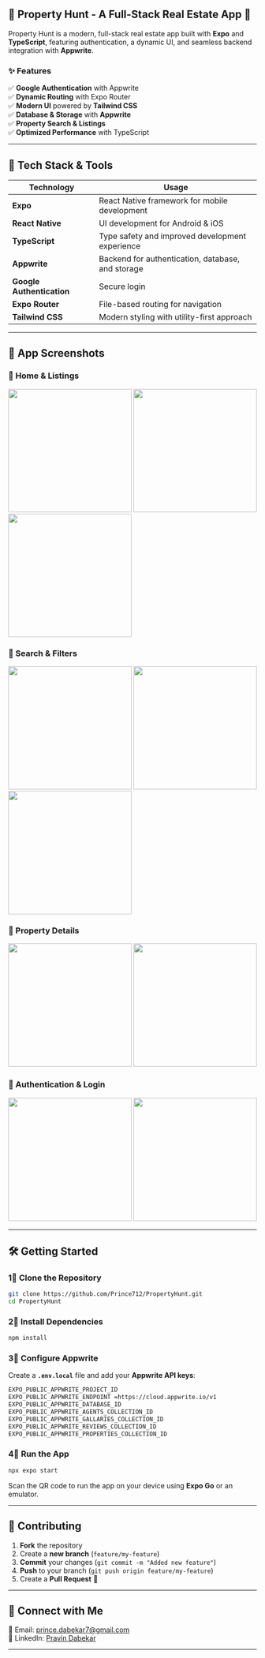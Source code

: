 ## 📌 **Property Hunt - A Full-Stack Real Estate App** 🏡  

Property Hunt is a modern, full-stack real estate app built with **Expo** and **TypeScript**, featuring authentication, a dynamic UI, and seamless backend integration with **Appwrite**.  

### ✨ **Features**
✅ **Google Authentication** with Appwrite  
✅ **Dynamic Routing** with Expo Router  
✅ **Modern UI** powered by **Tailwind CSS**  
✅ **Database & Storage** with **Appwrite**  
✅ **Property Search & Listings**  
✅ **Optimized Performance** with TypeScript  

---

## 🚀 **Tech Stack & Tools**
| **Technology**  | **Usage** |
|----------------|----------|
| **Expo** | React Native framework for mobile development |
| **React Native** | UI development for Android & iOS |
| **TypeScript** | Type safety and improved development experience |
| **Appwrite** | Backend for authentication, database, and storage |
| **Google Authentication** | Secure login |
| **Expo Router** | File-based routing for navigation |
| **Tailwind CSS** | Modern styling with utility-first approach |

---

## 📸 **App Screenshots**  

### **🏡 Home & Listings**
<img src="assets/images/Propertyhunt_2.jpeg" width="250"/>  <img src="assets/images/Propertyhunt_3.jpeg" width="250"/> <img src="assets/images/Propertyhunt_4.jpeg" width="250"/>

### **🔎 Search & Filters**
<img src="assets/images/Propertyhunt_5.jpeg" width="250"/> <img src="assets/images/Propertyhunt_6.jpeg" width="250"/>
<img src="assets/images/Propertyhunt_7.jpeg" width="250"/>  

### **📍 Property Details**
<img src="assets/images/Propertyhunt_8.jpeg" width="250"/> <img src="assets/images/Propertyhunt_9.jpeg" width="250"/>

### **🔐 Authentication & Login**
 <img src="assets/images/Propertyhunt_1.jpeg" width="250"/> <img src="assets/images/Propertyhunt_10.jpeg" width="250"/>  

---

## 🛠 **Getting Started**
### **1⃣ Clone the Repository**
```sh
git clone https://github.com/Prince712/PropertyHunt.git
cd PropertyHunt
```

### **2⃣ Install Dependencies**
```sh
npm install
```

### **3⃣ Configure Appwrite**
Create a **`.env.local`** file and add your **Appwrite API keys**:
```sh
EXPO_PUBLIC_APPWRITE_PROJECT_ID
EXPO_PUBLIC_APPWRITE_ENDPOINT =https://cloud.appwrite.io/v1
EXPO_PUBLIC_APPWRITE_DATABASE_ID 
EXPO_PUBLIC_APPWRITE_AGENTS_COLLECTION_ID 
EXPO_PUBLIC_APPWRITE_GALLARIES_COLLECTION_ID 
EXPO_PUBLIC_APPWRITE_REVIEWS_COLLECTION_ID 
EXPO_PUBLIC_APPWRITE_PROPERTIES_COLLECTION_ID
```

### **4⃣ Run the App**
```sh
npx expo start
```
Scan the QR code to run the app on your device using **Expo Go** or an emulator.

---

## 🎉 **Contributing**
1. **Fork** the repository  
2. Create a **new branch** (`feature/my-feature`)  
3. **Commit** your changes (`git commit -m "Added new feature"`)  
4. **Push** to your branch (`git push origin feature/my-feature`)  
5. Create a **Pull Request** 🚀  

---

## 🔗 **Connect with Me**
📧 Email: [prince.dabekar7@gmail.com](mailto:prince.dabekar7@gmail.com)  
📎 LinkedIn: [Pravin Dabekar](https://www.linkedin.com/in/pravin-dabekar-467b98b2/)   

---


